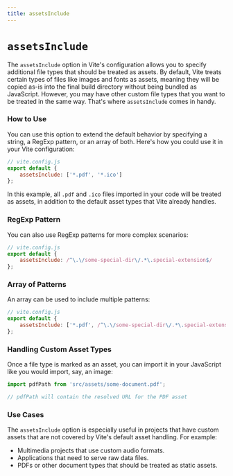 ```yaml
---
title: assetsInclude
---
```


# `assetsInclude`

The `assetsInclude` option in Vite's configuration allows you to specify additional file types that should be treated as assets. By default, Vite treats certain types of files like images and fonts as assets, meaning they will be copied as-is into the final build directory without being bundled as JavaScript. However, you may have other custom file types that you want to be treated in the same way. That's where `assetsInclude` comes in handy.

### How to Use

You can use this option to extend the default behavior by specifying a string, a RegExp pattern, or an array of both. Here's how you could use it in your Vite configuration:

```js
// vite.config.js
export default {
	assetsInclude: ['*.pdf', '*.ico']
};
```

In this example, all `.pdf` and `.ico` files imported in your code will be treated as assets, in addition to the default asset types that Vite already handles.

### RegExp Pattern

You can also use RegExp patterns for more complex scenarios:

```js
// vite.config.js
export default {
	assetsInclude: /^\.\/some-special-dir\/.*\.special-extension$/
};
```

### Array of Patterns

An array can be used to include multiple patterns:

```js
// vite.config.js
export default {
	assetsInclude: ['*.pdf', /^\.\/some-special-dir\/.*\.special-extension$/]
};
```

### Handling Custom Asset Types

Once a file type is marked as an asset, you can import it in your JavaScript like you would import, say, an image:

```js
import pdfPath from 'src/assets/some-document.pdf';

// pdfPath will contain the resolved URL for the PDF asset
```

### Use Cases

The `assetsInclude` option is especially useful in projects that have custom assets that are not covered by Vite's default asset handling. For example:

- Multimedia projects that use custom audio formats.
- Applications that need to serve raw data files.
- PDFs or other document types that should be treated as static assets.

